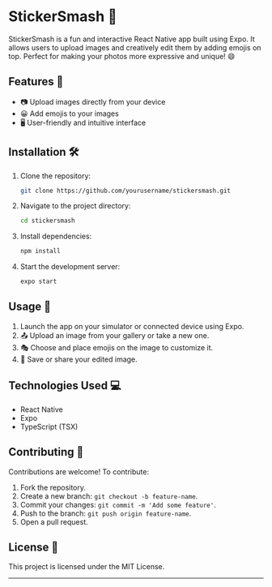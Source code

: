 # StickerSmash 🎉

StickerSmash is a fun and interactive React Native app built using Expo. It allows users to upload images and creatively edit them by adding emojis on top. Perfect for making your photos more expressive and unique! 😄

## Features 🚀
- 📷 Upload images directly from your device
- 😀 Add emojis to your images
- 🖥️ User-friendly and intuitive interface

## Installation 🛠️

1. Clone the repository:
   ```bash
   git clone https://github.com/yourusername/stickersmash.git
   ```

2. Navigate to the project directory:
   ```bash
   cd stickersmash
   ```

3. Install dependencies:
   ```bash
   npm install
   ```

4. Start the development server:
   ```bash
   expo start
   ```

## Usage 🎨

1. Launch the app on your simulator or connected device using Expo.
2. 📤 Upload an image from your gallery or take a new one.
3. 🎭 Choose and place emojis on the image to customize it.
4. 💾 Save or share your edited image.

## Technologies Used 💻

- React Native
- Expo
- TypeScript (TSX)

## Contributing 🤝

Contributions are welcome! To contribute:
1. Fork the repository.
2. Create a new branch: `git checkout -b feature-name`.
3. Commit your changes: `git commit -m 'Add some feature'`.
4. Push to the branch: `git push origin feature-name`.
5. Open a pull request.

## License 📄

This project is licensed under the MIT License.

---
